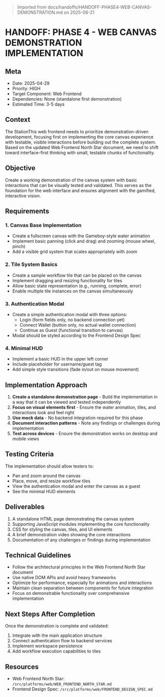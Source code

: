> Imported from docs/handoffs/HANDOFF-PHASE4-WEB-CANVAS-DEMONSTRATION.md on 2025-08-21

# HANDOFF: PHASE 4 - WEB CANVAS DEMONSTRATION IMPLEMENTATION

## Meta
- Date: 2025-04-29
- Priority: HIGH
- Target Component: Web Frontend
- Dependencies: None (standalone first demonstration)
- Estimated Time: 3-5 days

## Context

The StationThis web frontend needs to prioritize demonstration-driven development, focusing first on implementing the core canvas experience with testable, visible interactions before building out the complete system. Based on the updated Web Frontend North Star document, we need to shift toward interface-first thinking with small, testable chunks of functionality.

## Objective

Create a working demonstration of the canvas system with basic interactions that can be visually tested and validated. This serves as the foundation for the web interface and ensures alignment with the gamified, interactive vision.

## Requirements

### 1. Canvas Base Implementation
- Create a fullscreen canvas with the Gameboy-style water animation
- Implement basic panning (click and drag) and zooming (mouse wheel, pinch)
- Add a visible grid system that scales appropriately with zoom

### 2. Tile System Basics
- Create a sample workflow tile that can be placed on the canvas
- Implement dragging and resizing functionality for tiles
- Allow basic state representation (e.g., running, complete, error)
- Enable multiple tile instances on the canvas simultaneously

### 3. Authentication Modal
- Create a simple authentication modal with three options:
  - Login (form fields only, no backend connection yet)
  - Connect Wallet (button only, no actual wallet connection)
  - Continue as Guest (functional transition to canvas)
- Modal should be styled according to the Frontend Design Spec

### 4. Minimal HUD
- Implement a basic HUD in the upper left corner
- Include placeholder for username/guest tag
- Add simple style transitions (fade in/out on mouse movement)

## Implementation Approach

1. **Create a standalone demonstration page** - Build the implementation in a way that it can be viewed and tested independently
2. **Focus on visual elements first** - Ensure the water animation, tiles, and interactions look and feel right
3. **Use mock data** - No backend integration required for this phase
4. **Document interaction patterns** - Note any findings or challenges during implementation
5. **Test across devices** - Ensure the demonstration works on desktop and mobile views

## Testing Criteria

The implementation should allow testers to:
- Pan and zoom around the canvas
- Place, move, and resize workflow tiles
- View the authentication modal and enter the canvas as a guest
- See the minimal HUD elements

## Deliverables

1. A standalone HTML page demonstrating the canvas system
2. Supporting JavaScript modules implementing the core functionality
3. CSS for styling the canvas, tiles, and UI elements
4. A brief demonstration video showing the core interactions
5. Documentation of any challenges or findings during implementation

## Technical Guidelines

- Follow the architectural principles in the Web Frontend North Star document
- Use native DOM APIs and avoid heavy frameworks
- Optimize for performance, especially for animations and interactions
- Maintain clean separation between components for future integration
- Focus on demonstrable functionality over comprehensive implementation

## Next Steps After Completion

Once the demonstration is complete and validated:
1. Integrate with the main application structure
2. Connect authentication flow to backend services
3. Implement workspace persistence
4. Add workflow execution capabilities to tiles

## Resources

- Web Frontend North Star: `/src/platforms/web/WEB_FRONTEND_NORTH_STAR.md`
- Frontend Design Spec: `/src/platforms/web/FRONTEND_DESIGN_SPEC.md` 
